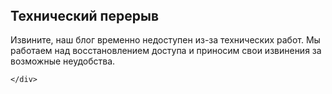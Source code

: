 <link rel="stylesheet" href="css/file.css">
  <header class="top-header">
</header>
<!--dust particel-->
<div>
  <div class="starsec"></div>
  <div class="starthird"></div>
  <div class="starfourth"></div>
  <div class="starfifth"></div>
</div>
<!--Dust particle end--->
<div class="lamp__wrap">
  <div class="lamp">
    <div class="cable"></div>
    <div class="cover"></div>
    <div class="in-cover">
      <div class="bulb"></div>
    </div>
    <div class="light"></div>
  </div>
</div>
<!-- END Lamp -->
<section class="error">
  <!-- Content -->
  <div class="error__content">
    <div class="error__message message">
      <h1 class="message__title">Технический перерыв</h1>
      <p class="message__text">Извините, наш блог временно недоступен из-за технических работ. Мы работаем над восстановлением доступа и приносим свои извинения за возможные неудобства.</p>
    </div>
    <div class="error__nav e-nav">
     
    </div>
  </div>
  <!-- END Content -->
</section>

